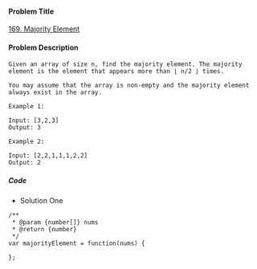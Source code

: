 #### Problem Title
[169. Majority Element](https://leetcode.com/problems/majority-element/)
#### Problem Description
```
Given an array of size n, find the majority element. The majority element is the element that appears more than ⌊ n/2 ⌋ times.

You may assume that the array is non-empty and the majority element always exist in the array.

Example 1:

Input: [3,2,3]
Output: 3

Example 2:

Input: [2,2,1,1,1,2,2]
Output: 2
```

##### Code

- Solution One
```
/**
 * @param {number[]} nums
 * @return {number}
 */
var majorityElement = function(nums) {
    
};
```
